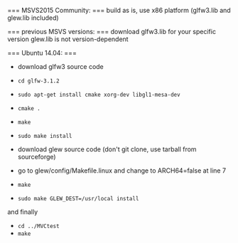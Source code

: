 === MSVS2015 Community: ===
build as is, use x86 platform
(glfw3.lib and glew.lib included)

=== previous MSVS versions: ===
download glfw3.lib for your specific version
glew.lib is not version-dependent

=== Ubuntu 14.04: ===

* download glfw3 source code
* `cd glfw-3.1.2`
* `sudo apt-get install cmake xorg-dev libgl1-mesa-dev`
* `cmake .`
* `make`
* `sudo make install`

* download glew source code (don't git clone, use tarball from sourceforge)
* go to glew/config/Makefile.linux and change to ARCH64=false at line 7
* `make`
* `sudo make GLEW_DEST=/usr/local install`

and finally
* `cd ../MVCtest`
* `make`
